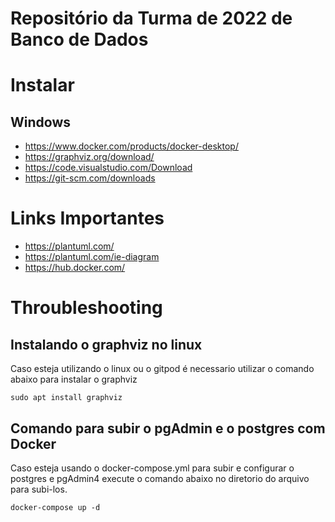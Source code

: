 # Repositório da Turma de 2022 de Banco de Dados 

# Instalar 

## Windows

- https://www.docker.com/products/docker-desktop/
- https://graphviz.org/download/
- https://code.visualstudio.com/Download
- https://git-scm.com/downloads

# Links Importantes

- https://plantuml.com/
- https://plantuml.com/ie-diagram
- https://hub.docker.com/

# Throubleshooting

## Instalando o graphviz no linux
Caso esteja utilizando o linux ou o gitpod é necessario utilizar o comando abaixo para instalar o graphviz

    sudo apt install graphviz 

## Comando para subir o pgAdmin e o postgres com Docker
Caso esteja usando o docker-compose.yml para subir e configurar o postgres e pgAdmin4 execute o comando abaixo 
no diretorio do arquivo para subi-los.

    docker-compose up -d 